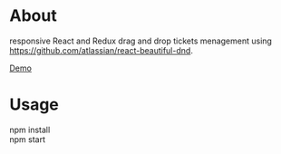 # About
responsive React and Redux drag and drop tickets menagement using https://github.com/atlassian/react-beautiful-dnd.

[Demo](https://eran-or.github.io/tickets_management/)

# Usage
npm install <br>
npm start


